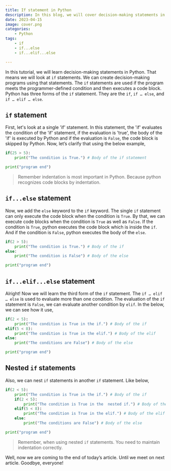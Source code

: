 ```yaml
---
title: If statement in Python
description: In this blog, we will cover decision-making statements in Python language. 
date: 2023-04-15
image: cover.png
categories:
    - Python
tags:
    - if
    - if...else
    - if...elif...else

--- 
```


In this tutorial, we will learn decision-making statements in Python. That means we will look at `if` statements. We can create decision-making programs using that statements. The `if` statements are used if the program meets the programmer-defined condition and then executes a code block. Python has three forms of the `if` statement. They are the `if`, `if … else`, and `if … elif … else`.  

## `if` statement

First, let's look at a single 'if' statement. In this statement, the 'if' evaluates the condition of the 'if' statement, if the evaluation is 'true', the body of the 'if' is executed by Python and if the evaluation is `False`, the code block is skipped by Python. Now, let’s clarify that using the below example,

```python
if(25 > 5):
    print("The condition is True.") # Body of the if statement

print("program end")
```

> Remember indentation is most important in Python. Because python recognizes code blocks by indentation.  

## `if...else` statement

Now, we add the `else` keyword to the `if` keyword. The single `if` statement can only execute the code block when the condition is `True`. By that, we can execute code blocks when the condition is `True` as well as `False`. If the condition is `True`, python executes the code block which is inside the `if`. And if the condition is `False`, python executes the body of the `else`.  

```python
if(2 > 5):
    print("The condition is True.") # Body of the if
else:
    print("The condition is False") # Body of the else

print("program end")
```

## `if...elif...else` statement

Alright! Now we will learn the third form of the `if` statement. The `if … elif … else` is used to evaluate more than one condition. The evaluation of the `if` statement is `False`, we can evaluate another condition by `elif`. In the below, we can see how it use,

```python
if(2 < 5):
    print("The condition is True in the if.") # Body of the if
elif(5 < 8):
    print("The condition is True in the elif.") # Body of the elif
else:
    print("The conditions are False") # Body of the else

print("program end")
```

## Nested `if` statements

Also, we can nest `if` statements in another `if` statement. Like below,

```python
if(2 < 5):
    print("The condition is True in the if.") # Body of the if
    if(2 < 5):
        print("The condition is True in the  nested if.") # Body of the if
    elif(5 < 8):
        print("The condition is True in the elif.") # Body of the elif
    else:
        print("The conditions are False") # Body of the else

print("program end")
```

> Remember, when using nested `if` statements. You need to maintain indentation correctly.

Well, now we are coming to the end of today’s article. Until we meet on next article. Goodbye, everyone!  
